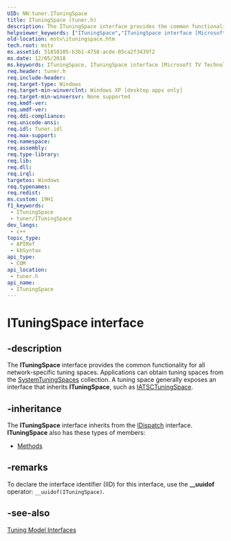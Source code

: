 ```yaml
---
UID: NN:tuner.ITuningSpace
title: ITuningSpace (tuner.h)
description: The ITuningSpace interface provides the common functionality for all network-specific tuning spaces.
helpviewer_keywords: ["ITuningSpace","ITuningSpace interface [Microsoft TV Technologies]","ITuningSpace interface [Microsoft TV Technologies]","described","ITuningSpaceInterface","mstv.ituningspace","tuner/ITuningSpace"]
old-location: mstv\ituningspace.htm
tech.root: mstv
ms.assetid: 51850105-b3b1-4758-acde-05ca2f3439f2
ms.date: 12/05/2018
ms.keywords: ITuningSpace, ITuningSpace interface [Microsoft TV Technologies], ITuningSpace interface [Microsoft TV Technologies],described, ITuningSpaceInterface, mstv.ituningspace, tuner/ITuningSpace
req.header: tuner.h
req.include-header: 
req.target-type: Windows
req.target-min-winverclnt: Windows XP [desktop apps only]
req.target-min-winversvr: None supported
req.kmdf-ver: 
req.umdf-ver: 
req.ddi-compliance: 
req.unicode-ansi: 
req.idl: Tuner.idl
req.max-support: 
req.namespace: 
req.assembly: 
req.type-library: 
req.lib: 
req.dll: 
req.irql: 
targetos: Windows
req.typenames: 
req.redist: 
ms.custom: 19H1
f1_keywords:
 - ITuningSpace
 - tuner/ITuningSpace
dev_langs:
 - c++
topic_type:
 - APIRef
 - kbSyntax
api_type:
 - COM
api_location:
 - tuner.h
api_name:
 - ITuningSpace
---
```


# ITuningSpace interface


## -description

The <b>ITuningSpace</b> interface provides the common functionality for all network-specific tuning spaces. Applications can obtain tuning spaces from the <a href="/previous-versions/windows/desktop/mstv/systemtuningspaces-object">SystemTuningSpaces</a> collection. A tuning space generally exposes an interface that inherits <b>ITuningSpace</b>, such as <a href="/previous-versions/windows/desktop/api/tuner/nn-tuner-iatsctuningspace">IATSCTuningSpace</a>.

## -inheritance

The <b>ITuningSpace</b> interface inherits from the <a href="/previous-versions/windows/desktop/api/oaidl/nn-oaidl-idispatch">IDispatch</a> interface. <b>ITuningSpace</b> also has these types of members:
<ul>
<li><a href="https://docs.microsoft.com/">Methods</a></li>
</ul>

## -remarks

To declare the interface identifier (IID) for this interface, use the <b>__uuidof</b> operator: <code>__uuidof(ITuningSpace)</code>.

## -see-also

<a href="/previous-versions/windows/desktop/mstv/tuning-model-interfaces">Tuning Model Interfaces</a>
